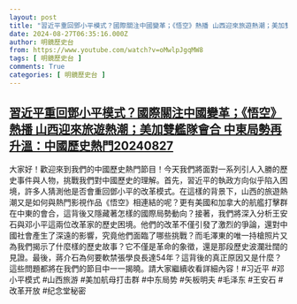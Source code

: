 ```yaml
---
layout: post
title: "習近平重回鄧小平模式？國際關注中國變革；《悟空》熱播 山西迎來旅遊熱潮；美加雙艦隊會合 中東局勢再升溫：中國歷史熱門20240827"
date: 2024-08-27T06:35:16.000Z
author: 明鏡歷史台
from: https://www.youtube.com/watch?v=oMwlpJgqMW8
tags: [ 明鏡歷史台 ]
comments: True
categories: [ 明鏡歷史台 ]
---
```

<!--1724740516000-->
[習近平重回鄧小平模式？國際關注中國變革；《悟空》熱播 山西迎來旅遊熱潮；美加雙艦隊會合 中東局勢再升溫：中國歷史熱門20240827](https://www.youtube.com/watch?v=oMwlpJgqMW8)
------

<div>
大家好！歡迎來到我們的中國歷史熱門節目！今天我們將面對一系列引人入勝的歷史事件與人物，挑戰我們對中國歷史的理解。首先，習近平的執政方向似乎陷入困境，許多人猜測他是否會重回鄧小平的改革模式。在這樣的背景下，山西的旅遊熱潮又是如何與熱門影視作品《悟空》相連結的呢？更有美國和加拿大的航艦打擊群在中東的會合，這背後又隱藏著怎樣的國際局勢動向？接著，我們將深入分析王安石與邓小平這兩位改革家的歷史困境。他們的改革不僅引發了激烈的爭論，還對中國社會產生了深遠的影響，究竟他們面臨了哪些挑戰？而毛澤東的唯一持槍照片又為我們揭示了什麼樣的歷史故事？它不僅是革命的象徵，還是那段歷史波瀾壯闊的見證。最後，蔣介石為何要軟禁張學良長達54年？這背後的真正原因又是什麼？這些問題都將在我們的節目中一一揭曉。請大家繼續收看詳細內容！#习近平 #邓小平模式 #山西旅游 #美加航母打击群 #中东局势 #矢板明夫 #毛泽东 #王安石 #改革开放 #纪念堂秘密
</div>
